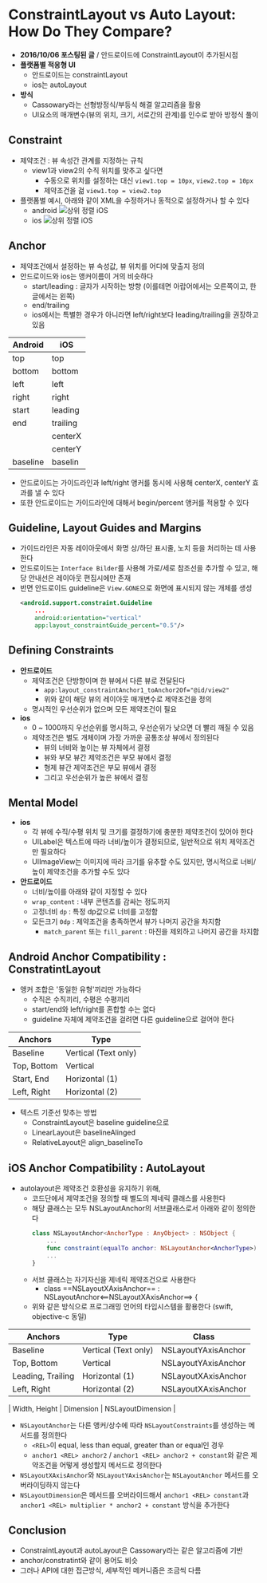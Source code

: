 # ConstraintLayout vs Auto Layout: How Do They Compare?

- **2016/10/06 포스팅된 글** / 안드로이드에 ConstraintLayout이 추가된시점
- **플랫폼별 적응형 UI**
  - 안드로이드는 constraintLayout
  - ios는 autoLayout
- **방식**
  - Cassowary라는 선형방정식/부등식 해결 알고리즘을 활용
  - UI요소의 매개변수(뷰의 위치, 크기, 서로간의 관계)를 인수로 받아 방정식 풀이



## Constraint

- 제약조건 : 뷰 속성간 관계를 지정하는 규칙
  - view1과 view2의 수직 위치를 맞추고 싶다면 
    - 수동으로 위치를 설정하는 대신 `view1.top = 10px`, `view2.top = 10px` 
    - 제약조건을 걺 `view1.top = view2.top`
- 플랫폼별 예시, 아래와 같이 XML을 수정하거나 동적으로 설정하거나 할 수 있다
  - android
    ![상위 정렬 iOS](https://bignerdranch.com/assets/img/blog/2016/10/top_aligned_ios_2.png)
  - ios
    ![상위 정렬 iOS](https://bignerdranch.com/assets/img/blog/2016/10/top_aligned_android.png)


## Anchor

- 제약조건에서 설정하는 뷰 속성값, 뷰 위치를 어디에 맞출지 정의
- 안드로이드와 ios는 앵커이름이 거의 비슷하다
  - start/leading : 글자가 시작하는 방향 (이를테면 아랍어에서는 오른쪽이고, 한글에서는 왼쪽)
  - end/trailing
  - ios에서는 특별한 경우가 아니라면 left/right보다 leading/trailing을 권장하고 있음

| Android  | iOS      |
| -------- | -------- |
| top      | top      |
| bottom   | bottom   |
| left     | left     |
| right    | right    |
| start    | leading  |
| end      | trailing |
|          | centerX  |
|          | centerY  |
| baseline | baselin  |

- 안드로이드는 가이드라인과 left/right 앵커를 동시에 사용해 centerX, centerY 효과를 낼 수 있다
- 또한 안드로이드는 가이드라인에 대해서 begin/percent 앵커를 적용할 수 있다



## Guideline, Layout Guides and Margins

- 가이드라인은 자동 레이아웃에서 화명 상/하단 표시줄, 노치 등을 처리하는 데 사용한다
- 안드로이드는 `Interface Bilder`를 사용해 가로/세로 참조선을 추가할 수 있고, 해당 안내선은 레이아웃 편집시에만 존재
- 반면 안드로이드 guideline은 `View.GONE`으로 화면에 표시되지 않는 개체를 생성
  ```xml
  <android.support.constraint.Guideline
      ...
      android:orientation="vertical"
      app:layout_constraintGuide_percent="0.5"/>
  ```



## Defining Constraints

- **안드로이드**
  - 제약조건은 단방향이며 한 뷰에서 다른 뷰로 전달된다
    - `app:layout_constraintAnchor1_toAnchor2Of="@id/view2"`
    - 위와 같이 해당 뷰의 레이아웃 매개변수로 제약조건을 정의
  - 명시적인 우선순위가 없으며 모든 제약조건이 필요
- **ios**
  - 0 ~ 1000까지 우선순위를 명시하고, 우선순위가 낮으면 더 빨리 깨질 수 있음
  - 제약조건은 별도 개체이며 가장 가까운 공통조상 뷰에서 정의된다
    - 뷰의 너비와 높이는 뷰 자체에서 결정
    - 뷰와 부모 뷰간 제약조건은 부모 뷰에서 결정
    - 형제 뷰간 제약조건은 부모 뷰에서 결정
    - 그리고 우선순위가 높은 뷰에서 결정



## Mental Model

- **ios**
  - 각 뷰에 수직/수평 위치 및 크기를 결정하기에 충분한 제약조건이 있어야 한다
  - UILabel은 텍스트에 따라 너비/높이가 결정되므로, 일반적으로 위치 제약조건만 필요하다
  - UIImageView는 이미지에 따라 크기를 유추할 수도 있지만, 명시적으로 너비/높이 제약조건을 추가할 수도 있다
- **안드로이드**
  - 너비/높이를 아래와 같이 지정할 수 있다
  - `wrap_content` : 내부 콘텐츠를 감싸는 정도까지
  - 고정너비 `dp` : 특정 dp값으로 너비를 고정함
  - 모든크기 `0dp` : 제약조건을 충족하면서 뷰가 나머지 공간을 차지함
    - `match_parent` 또는 `fill_parent` : 마진을 제외하고 나머지 공간을 차지함



## Android Anchor Compatibility : ConstratintLayout

- 앵커 조합은 '동일한 유형'끼리만 가능하다
  - 수직은 수직끼리, 수평은 수평끼리
  - start/end와 left/right를 혼합할 수는 없다
  - guideline 자체에 제약조건을 걸려면 다른 guideline으로 걸어야 한다  

| Anchors     | Type                 |
| ----------- | -------------------- |
| Baseline    | Vertical (Text only) |
| Top, Bottom | Vertical             |
| Start, End  | Horizontal (1)       |
| Left, Right | Horizontal (2)       |
  
- 텍스트 기준선 맞추는 방법
  - ConstraintLayout은 baseline guideline으로
  - LinearLayout은 baselineAlinged
  - RelativeLayout은 align_baselineTo



## iOS Anchor Compatibility : AutoLayout 

- autolayout은 제약조건 호환성을 유지하기 위해, 
  - 코드단에서 제약조건을 정의할 때 별도의 제네릭 클래스를 사용한다
  - 해당 클래스는 모두 NSLayoutAnchor의 서브클래스로서 아래와 같이 정의한다
    ```swift
    class NSLayoutAnchor<AnchorType : AnyObject> : NSObject {
        ...
        func constraint(equalTo anchor: NSLayoutAnchor<AnchorType>) -> NSLayoutConstraint
        ...
    }
    ```
  - 서브 클래스는 자기자신을 제네릭 제약조건으로 사용한다
    - class ==NSLayoutXAxisAnchor== : NSLayoutAnchor\<==NSLayoutXAxisAnchor==\> {
  - 위와 같은 방식으로 프로그래밍 언어의 타입시스템을 활용한다 (swift, objective-c 동일)

| Anchors           | Type                 | Class               |
| ----------------- | -------------------- | ------------------- |
| Baseline          | Vertical (Text only) | NSLayoutYAxisAnchor |
| Top, Bottom       | Vertical             | NSLayoutYAxisAnchor |
| Leading, Trailing | Horizontal (1)       | NSLayoutXAxisAnchor |
| Left, Right       | Horizontal (2)       | NSLayoutXAxisAnchor |

| Width, Height     | Dimension            | NSLayoutDimension   |
- `NSLayoutAnchor`는 다른 앵커/상수에 따라 `NSLayoutConstraints`를 생성하는 메서드를 정의한다
  - `<REL>`이 equal, less than equal, greater than or equal인 경우
  - `anchor1 <REL> anchor2` / `anchor1 <REL> anchor2 + constant`와 같은 제약조건을 어떻게 생성할지 메서드로 정의한다
- `NSLayoutXAxisAnchor`와 `NSLayoutYAxisAnchor`는 `NSLayoutAnchor` 메서드를 오버라이딩하지 않는다
- `NSLayoutDimension`은 메서드를 오버라이드해서 `anchor1 <REL> constant`과 `anchor1 <REL> multiplier * anchor2 + constant` 방식을 추가한다 



## Conclusion

- ConstraintLayout과 autoLayout은 Cassowary라는 같은 알고리즘에 기반
- anchor/constratint와 같이 용어도 비슷
- 그러나 API에 대한 접근방식, 세부적인 메커니즘은 조금씩 다름
